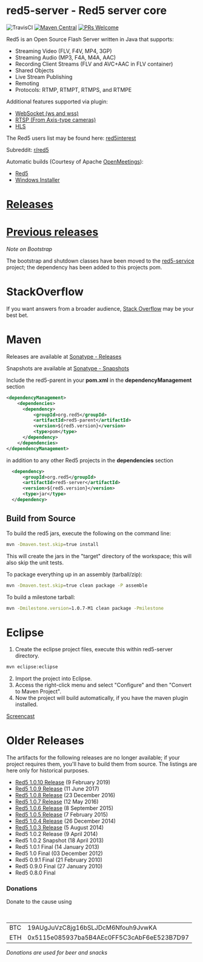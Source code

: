 red5-server - Red5 server core
===========

![TravisCI](https://travis-ci.org/Red5/red5-server.svg?branch=master) 
[![Maven Central](https://img.shields.io/maven-central/v/org.red5/red5-server.svg)](http://search.maven.org/#search%7Cga%7C1%7Cg%3A%22org.red5%22)
[![PRs Welcome](https://img.shields.io/badge/PRs-welcome-brightgreen.svg?style=flat-square)](http://makeapullrequest.com)

Red5 is an Open Source Flash Server written in Java that supports:

 * Streaming Video (FLV, F4V, MP4, 3GP)
 * Streaming Audio (MP3, F4A, M4A, AAC)
 * Recording Client Streams (FLV and AVC+AAC in FLV container)
 * Shared Objects
 * Live Stream Publishing
 * Remoting
 * Protocols: RTMP, RTMPT, RTMPS, and RTMPE
  
Additional features supported via plugin:
 
 * [WebSocket (ws and wss)](https://github.com/Red5/red5-websocket)
 * [RTSP (From Axis-type cameras)](https://github.com/Red5/red5-rtsp-restreamer)
 * [HLS](https://github.com/Red5/red5-hls-plugin)

The Red5 users list may be found here: [red5interest](https://groups.google.com/forum/#!forum/red5interest)

Subreddit: [r/red5](http://www.reddit.com/r/red5)

Automatic builds (Courtesy of Apache [OpenMeetings](http://openmeetings.apache.org/)): 
 * [Red5](https://builds.apache.org/view/M-R/view/OpenMeetings/job/Red5-server/)
 * [Windows Installer](https://builds.apache.org/view/M-R/view/OpenMeetings/job/red5-installer/)

# [Releases](https://github.com/Red5/red5-server/releases/latest)
# [Previous releases](https://github.com/Red5/red5-server/blob/master/README.md#previous-releases)

<i>Note on Bootstrap</i>

The bootstrap and shutdown classes have been moved to the [red5-service](https://github.com/Red5/red5-service) project; the dependency has been added to this projects pom.

# StackOverflow
If you want answers from a broader audience, [Stack Overflow](http://stackoverflow.com/tags/red5/info) may be your best bet.

# Maven
Releases are available at [Sonatype - Releases](https://oss.sonatype.org/content/repositories/releases/org/red5/)

Snapshots are available at [Sonatype - Snapshots](https://oss.sonatype.org/content/repositories/snapshots/org/red5/)

Include the red5-parent in your __pom.xml__  in the __dependencyManagement__ section
```xml
<dependencyManagement>
    <dependencies>
      <dependency>
          <groupId>org.red5</groupId>
          <artifactId>red5-parent</artifactId>
          <version>${red5.version}</version>
          <type>pom</type>
      </dependency>
    </dependencies>
</dependencyManagement>  
```
in addition to any other Red5 projects in the __dependencies__ section
```xml
  <dependency>
      <groupId>org.red5</groupId>
      <artifactId>red5-server</artifactId>
      <version>${red5.version}</version>
      <type>jar</type>
  </dependency>
```

## Build from Source

To build the red5 jars, execute the following on the command line:
```sh
mvn -Dmaven.test.skip=true install
```
This will create the jars in the "target" directory of the workspace; this will also skip the unit tests.

To package everything up in an assembly (tarball/zip):
```sh
mvn -Dmaven.test.skip=true clean package -P assemble
```
To build a milestone tarball:
```sh
mvn -Dmilestone.version=1.0.7-M1 clean package -Pmilestone
```

# Eclipse

1. Create the eclipse project files, execute this within red5-server directory.
```sh
mvn eclipse:eclipse
```
2. Import the project into Eclipse.
3. Access the right-click menu and select "Configure" and then "Convert to Maven Project".
4. Now the project will build automatically, if you have the maven plugin installed.

[Screencast](http://screencast.com/t/2sgjMevf9)

# Older Releases
The artifacts for the following releases are no longer available; if your project requires them, you'll have to build them from source. The listings are here only for historical purposes.

 * [Red5 1.0.10 Release](https://github.com/Red5/red5-server/releases/tag/v1.0.10-RELEASE) (9 February 2019)
 * [Red5 1.0.9 Release](https://github.com/Red5/red5-server/releases/tag/v1.0.9-RELEASE) (11 June 2017)
 * [Red5 1.0.8 Release](https://github.com/Red5/red5-server/releases/tag/v1.0.8-RELEASE) (23 December 2016)
 * [Red5 1.0.7 Release](https://github.com/Red5/red5-server/releases/tag/v1.0.7-RELEASE) (12 May 2016)
 * [Red5 1.0.6 Release](https://github.com/Red5/red5-server/releases/tag/v1.0.6-RELEASE) (8 September 2015)
 * [Red5 1.0.5 Release](https://github.com/Red5/red5-server/releases/tag/v1.0.5-RELEASE) (7 February 2015)
 * [Red5 1.0.4 Release](https://github.com/Red5/red5-server/releases/tag/v1.0.4-RELEASE) (26 December 2014)
 * [Red5 1.0.3 Release](https://github.com/Red5/red5-server/releases/tag/v1.0.3-RELEASE) (5 August 2014)
 * Red5 1.0.2 Release (9 April 2014)
 * Red5 1.0.2 Snapshot (18 April 2013)
 * Red5 1.0.1 Final (14 January 2013)
 * Red5 1.0 Final (03 December 2012)
 * Red5 0.9.1 Final (21 February 2010)
 * Red5 0.9.0 Final (27 January 2010)
 * Red5 0.8.0 Final

### Donations
Donate to the cause using
<table>
  <tr><td>BTC</td><td>19AUgJuVzC8jg16bSLJDcM6Nfouh9JvwKA</td></tr>
  <tr><td>ETH</td><td>0x5115e085937ba5B4AEc0FF5C3cAbF6eE523B7D97</td></tr>
</table>
<i>Donations are used for beer and snacks</i>

